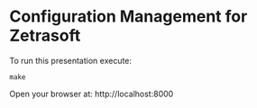 Configuration Management for Zetrasoft
=======================
  
To run this presentation execute:

```
make
```

Open your browser at: http://localhost:8000